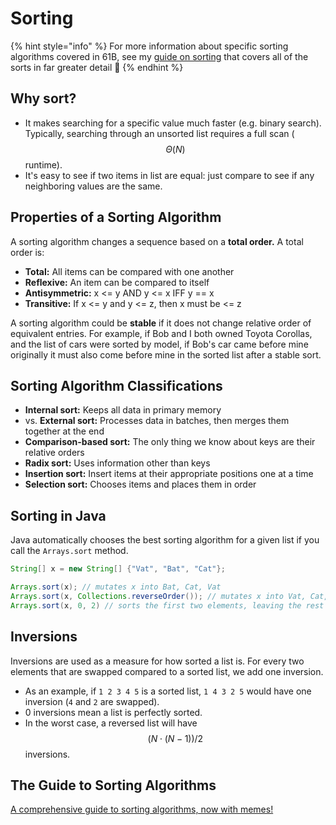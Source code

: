 # Sorting

{% hint style="info" %}
For more information about specific sorting algorithms covered in 61B, see my [guide on sorting](https://docs.google.com/document/d/1dUfzdh5V3okrwFbB9o0PgtEBaLHyCqJFwpQWyQ53IeU/edit) that covers all of the sorts in far greater detail 🙂
{% endhint %}

## Why sort?

* It makes searching for a specific value much faster (e.g. binary search). Typically, searching through an unsorted list requires a full scan ($$\Theta(N)$$​ runtime).
* It's easy to see if two items in list are equal: just compare to see if any neighboring values are the same.

## Properties of a Sorting Algorithm

A sorting algorithm changes a sequence based on a **total order.** A total order is:

* **Total:** All items can be compared with one another
* **Reflexive:** An item can be compared to itself
* **Antisymmetric:** x <= y AND y <= x IFF y == x
* **Transitive:** If x <= y and y <= z, then x must be <= z

A sorting algorithm could be **stable** if it does not change relative order of equivalent entries. For example, if Bob and I both owned Toyota Corollas, and the list of cars were sorted by model, if Bob's car came before mine originally it must also come before mine in the sorted list after a stable sort.



## Sorting Algorithm Classifications

* **Internal sort:** Keeps all data in primary memory
* vs. **External sort:** Processes data in batches, then merges them together at the end
* **Comparison-based sort:** The only thing we know about keys are their relative orders
* **Radix sort:** Uses information other than keys
* **Insertion sort:** Insert items at their appropriate positions one at a time
* **Selection sort:** Chooses items and places them in order

## Sorting in Java

Java automatically chooses the best sorting algorithm for a given list if you call the `Arrays.sort` method.

```java
String[] x = new String[] {"Vat", "Bat", "Cat"};

Arrays.sort(x); // mutates x into Bat, Cat, Vat
Arrays.sort(x, Collections.reverseOrder()); // mutates x into Vat, Cat, Bat
Arrays.sort(x, 0, 2) // sorts the first two elements, leaving the rest unchanged (Cat, Vat, Bat)
```

## Inversions

Inversions are used as a measure for how sorted a list is. For every two elements that are swapped compared to a sorted list, we add one inversion.&#x20;

* As an example, if `1 2 3 4 5` is a sorted list, `1 4 3 2 5` would have one inversion (`4` and `2` are swapped).
* 0 inversions mean a list is perfectly sorted.
* In the worst case, a reversed list will have $$(N \cdot (N-1))/2$$ inversions.&#x20;

## The Guide to Sorting Algorithms

[A comprehensive guide to sorting algorithms, now with memes!](https://docs.google.com/document/d/1dUfzdh5V3okrwFbB9o0PgtEBaLHyCqJFwpQWyQ53IeU/edit)
